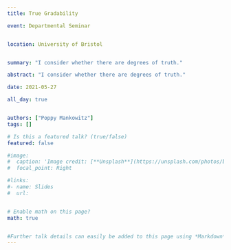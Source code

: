 ```yaml
---
title: True Gradability

event: Departmental Seminar


location: University of Bristol


summary: "I consider whether there are degrees of truth."

abstract: "I consider whether there are degrees of truth."

date: 2021-05-27

all_day: true


authors: ["Poppy Mankowitz"]
tags: []

# Is this a featured talk? (true/false)
featured: false

#image:
#  caption: 'Image credit: [**Unsplash**](https://unsplash.com/photos/bzdhc5b3Bxs)'
#  focal_point: Right

#links:
#- name: Slides
#  url:


# Enable math on this page?
math: true


#Further talk details can easily be added to this page using *Markdown* and $\rm \LaTeX$ math code.
---
```

